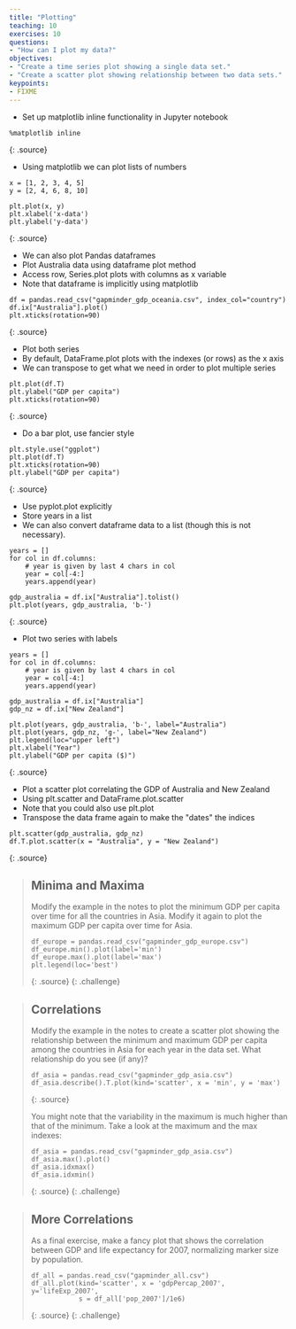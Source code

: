 ```yaml
---
title: "Plotting"
teaching: 10
exercises: 10
questions:
- "How can I plot my data?"
objectives:
- "Create a time series plot showing a single data set."
- "Create a scatter plot showing relationship between two data sets."
keypoints:
- FIXME
---
```

- Set up matplotlib inline functionality in Jupyter notebook

~~~
%matplotlib inline
~~~
{: .source}

- Using matplotlib we can plot lists of numbers

~~~
x = [1, 2, 3, 4, 5]
y = [2, 4, 6, 8, 10]

plt.plot(x, y)
plt.xlabel('x-data')
plt.ylabel('y-data')
~~~
{: .source}

- We can also plot Pandas dataframes
- Plot Australia data using dataframe plot method
- Access row, Series.plot plots with columns as x variable
- Note that dataframe is implicitly using matplotlib

~~~
df = pandas.read_csv("gapminder_gdp_oceania.csv", index_col="country")
df.ix["Australia"].plot()
plt.xticks(rotation=90)
~~~
{: .source}

- Plot both series
- By default, DataFrame.plot plots with the indexes (or rows) as the x axis
- We can transpose to get what we need in order to plot multiple series

~~~
plt.plot(df.T)
plt.ylabel("GDP per capita")
plt.xticks(rotation=90)
~~~
{: .source}

- Do a bar plot, use fancier style

~~~
plt.style.use("ggplot")
plt.plot(df.T)
plt.xticks(rotation=90)
plt.ylabel("GDP per capita")
~~~
{: .source}

- Use pyplot.plot explicitly
- Store years in a list
- We can also convert dataframe data to a list (though this is not necessary).

~~~
years = []
for col in df.columns:
    # year is given by last 4 chars in col
    year = col[-4:]
    years.append(year)

gdp_australia = df.ix["Australia"].tolist()
plt.plot(years, gdp_australia, 'b-')
~~~
{: .source}

- Plot two series with labels

~~~
years = []
for col in df.columns:
    # year is given by last 4 chars in col
    year = col[-4:]
    years.append(year)

gdp_australia = df.ix["Australia"]
gdp_nz = df.ix["New Zealand"]

plt.plot(years, gdp_australia, 'b-', label="Australia")
plt.plot(years, gdp_nz, 'g-', label="New Zealand")
plt.legend(loc="upper left")
plt.xlabel("Year")
plt.ylabel("GDP per capita ($)")
~~~
{: .source}

- Plot a scatter plot correlating the GDP of Australia and New Zealand
- Using plt.scatter and DataFrame.plot.scatter
- Note that you could also use plt.plot
- Transpose the data frame again to make the "dates" the indices

~~~
plt.scatter(gdp_australia, gdp_nz)
df.T.plot.scatter(x = "Australia", y = "New Zealand")
~~~
{: .source}

> ## Minima and Maxima
>
> Modify the example in the notes to plot the minimum GDP per capita over time
> for all the countries in Asia.
> Modify it again to plot the maximum GDP per capita over time for Asia.
>
> ~~~
> df_europe = pandas.read_csv("gapminder_gdp_europe.csv")
> df_europe.min().plot(label='min')
> df_europe.max().plot(label='max')
> plt.legend(loc='best')
> ~~~
> {: .source}
{: .challenge}

> ## Correlations
>
> Modify the example in the notes to create a scatter plot showing
> the relationship between the minimum and maximum GDP per capita
> among the countries in Asia
> for each year in the data set.
> What relationship do you see (if any)?
>
> ~~~
> df_asia = pandas.read_csv("gapminder_gdp_asia.csv")
> df_asia.describe().T.plot(kind='scatter', x = 'min', y = 'max')
> ~~~
> {: .source}
>
> You might note that the variability in the maximum is much higher than
> that of the minimum.  Take a look at the maximum and the max indexes:
>
> ~~~
> df_asia = pandas.read_csv("gapminder_gdp_asia.csv")
> df_asia.max().plot()
> df_asia.idxmax()
> df_asia.idxmin()
> ~~~
> {: .source}
{: .challenge}

> ## More Correlations
>
> As a final exercise, make a fancy plot that shows the correlation between
> GDP and life expectancy for 2007, normalizing marker size by population.
>
> ~~~
> df_all = pandas.read_csv("gapminder_all.csv")
> df_all.plot(kind='scatter', x = 'gdpPercap_2007', y='lifeExp_2007',
>             s = df_all['pop_2007']/1e6)
> ~~~
> {: .source}
{: .challenge}
